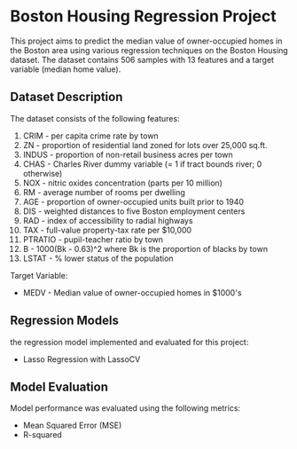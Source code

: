 # Boston Housing Regression Project

This project aims to predict the median value of owner-occupied homes in the Boston area using various regression techniques on the Boston Housing dataset. The dataset contains 506 samples with 13 features and a target variable (median home value).

## Dataset Description

The dataset consists of the following features:

1. CRIM - per capita crime rate by town
2. ZN - proportion of residential land zoned for lots over 25,000 sq.ft.
3. INDUS - proportion of non-retail business acres per town
4. CHAS - Charles River dummy variable (= 1 if tract bounds river; 0 otherwise)
5. NOX - nitric oxides concentration (parts per 10 million)
6. RM - average number of rooms per dwelling
7. AGE - proportion of owner-occupied units built prior to 1940
8. DIS - weighted distances to five Boston employment centers
9. RAD - index of accessibility to radial highways
10. TAX - full-value property-tax rate per $10,000
11. PTRATIO - pupil-teacher ratio by town
12. B - 1000(Bk - 0.63)^2 where Bk is the proportion of blacks by town
13. LSTAT - % lower status of the population

Target Variable:
- MEDV - Median value of owner-occupied homes in $1000's

## Regression Models

the regression model implemented and evaluated for this project:
- Lasso Regression with LassoCV

## Model Evaluation

Model performance was evaluated using the following metrics:

- Mean Squared Error (MSE)
- R-squared
